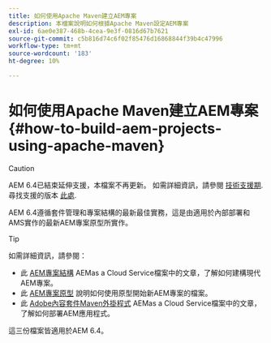 ```yaml
---
title: 如何使用Apache Maven建立AEM專案
description: 本檔案說明如何根據Apache Maven設定AEM專案
exl-id: 6ae0e387-468b-4cea-9e3f-0816d67b7621
source-git-commit: c5b816d74c6f02f85476d16868844f39b4c47996
workflow-type: tm+mt
source-wordcount: '183'
ht-degree: 10%

---
```


# 如何使用Apache Maven建立AEM專案 {#how-to-build-aem-projects-using-apache-maven}

>[!CAUTION]
>
>AEM 6.4已結束延伸支援，本檔案不再更新。 如需詳細資訊，請參閱 [技術支援期](https://helpx.adobe.com//tw/support/programs/eol-matrix.html). 尋找支援的版本 [此處](https://experienceleague.adobe.com/docs/).

AEM 6.4遵循套件管理和專案結構的最新最佳實務，這是由適用於內部部署和AMS實作的最新AEM專案原型所實作。

>[!TIP]
>
>如需詳細資訊，請參閱：
>
>* 此 [AEM專案結構](https://experienceleague.adobe.com/docs/experience-manager-cloud-service/implementing/developing/aem-project-content-package-structure.html) AEMas a Cloud Service檔案中的文章，了解如何建構現代AEM專案。
>* 此 [AEM專案原型](https://experienceleague.adobe.com/docs/experience-manager-core-components/using/developing/archetype/overview.html?lang=zh-Hant) 說明如何使用原型開始新AEM專案的檔案。
>* 此 [Adobe內容套件Maven外掛程式](https://experienceleague.adobe.com/docs/experience-manager-cloud-service/implementing/developer-tools/maven-plugin.html#developer-tools) AEMas a Cloud Service檔案中的文章，了解如何部署AEM應用程式。
>
>這三份檔案皆適用於AEM 6.4。
